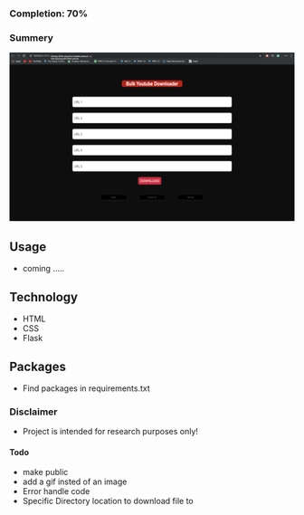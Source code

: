 ###  Completion: 70%

### Summery

<img src="home.png">

## Usage
  
  * coming ..... 


## Technology

* HTML
* CSS
* Flask

## Packages 

* Find packages in requirements.txt


### Disclaimer 

* Project is intended for research purposes only!


#### Todo

* make public  
* add a gif insted of an image
* Error handle code
* Specific Directory location to download file to
